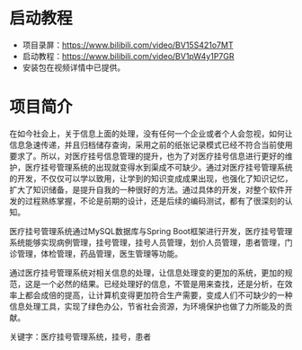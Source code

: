 # 启动教程

- 项目录屏：https://www.bilibili.com/video/BV15S421o7MT
- 启动教程：https://www.bilibili.com/video/BV1pW4y1P7GR
- 安装包在视频详情中已提供。

# 项目简介
在如今社会上，关于信息上面的处理，没有任何一个企业或者个人会忽视，如何让信息急速传递，并且归档储存查询，采用之前的纸张记录模式已经不符合当前使用要求了。所以，对医疗挂号信息管理的提升，也为了对医疗挂号信息进行更好的维护，医疗挂号管理系统的出现就变得水到渠成不可缺少。通过对医疗挂号管理系统的开发，不仅仅可以学以致用，让学到的知识变成成果出现，也强化了知识记忆，扩大了知识储备，是提升自我的一种很好的方法。通过具体的开发，对整个软件开发的过程熟练掌握，不论是前期的设计，还是后续的编码测试，都有了很深刻的认知。

医疗挂号管理系统通过MySQL数据库与Spring Boot框架进行开发，医疗挂号管理系统能够实现病例管理，挂号管理，挂号人员管理，划价人员管理，患者管理，门诊管理，体检管理，药品管理，医生管理等功能。

通过医疗挂号管理系统对相关信息的处理，让信息处理变的更加的系统，更加的规范，这是一个必然的结果。已经处理好的信息，不管是用来查找，还是分析，在效率上都会成倍的提高，让计算机变得更加符合生产需要，变成人们不可缺少的一种信息处理工具，实现了绿色办公，节省社会资源，为环境保护也做了力所能及的贡献。

关键字：医疗挂号管理系统，挂号，患者
